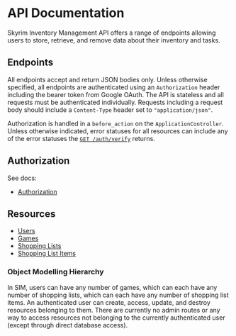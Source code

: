 # API Documentation

Skyrim Inventory Management API offers a range of endpoints allowing users to store, retrieve, and remove data about their inventory and tasks.

## Endpoints

All endpoints accept and return JSON bodies only. Unless otherwise specified, all endpoints are authenticated using an `Authorization` header including the bearer token from Google OAuth. The API is stateless and all requests must be authenticated individually. Requests including a request body should include a `Content-Type` header set to `"application/json"`.

Authorization is handled in a `before_action` on the `ApplicationController`. Unless otherwise indicated, error statuses for all resources can include any of the error statuses the [`GET /auth/verify`](/docs/api/resources/authorization.md) returns.

## Authorization

See docs:

* [Authorization](/docs/api/authorization.md)

## Resources

* [Users](/docs/api/resources/users.md)
* [Games](/docs/api/resources/games.md)
* [Shopping Lists](/docs/api/resources/shopping-lists.md)
* [Shopping List Items](/docs/api/resources/shopping-list-items.md)

### Object Modelling Hierarchy

In SIM, users can have any number of games, which can each have any number of shopping lists, which can each have any number of shopping list items. An authenticated user can create, access, update, and destroy resources belonging to them. There are currently no admin routes or any way to access resources not belonging to the currently authenticated user (except through direct database access).
